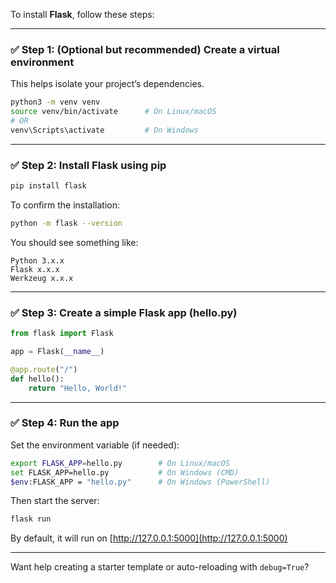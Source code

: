 To install **Flask**, follow these steps:

---

### ✅ **Step 1: (Optional but recommended) Create a virtual environment**
This helps isolate your project’s dependencies.

```bash
python3 -m venv venv
source venv/bin/activate      # On Linux/macOS
# OR
venv\Scripts\activate         # On Windows
```

---

### ✅ **Step 2: Install Flask using pip**

```bash
pip install flask
```

To confirm the installation:

```bash
python -m flask --version
```

You should see something like:

```
Python 3.x.x
Flask x.x.x
Werkzeug x.x.x
```

---

### ✅ **Step 3: Create a simple Flask app (hello.py)**

```python
from flask import Flask

app = Flask(__name__)

@app.route("/")
def hello():
    return "Hello, World!"
```

---

### ✅ **Step 4: Run the app**

Set the environment variable (if needed):

```bash
export FLASK_APP=hello.py        # On Linux/macOS
set FLASK_APP=hello.py           # On Windows (CMD)
$env:FLASK_APP = "hello.py"      # On Windows (PowerShell)
```

Then start the server:

```bash
flask run
```

By default, it will run on [http://127.0.0.1:5000](http://127.0.0.1:5000)

---

Want help creating a starter template or auto-reloading with `debug=True`?